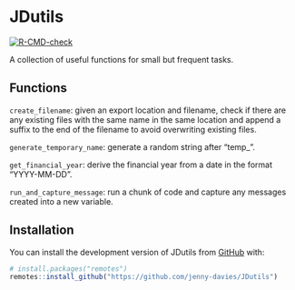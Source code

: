 
<!-- README.md is generated from README.Rmd. Please edit that file -->

# JDutils

<!-- badges: start -->

[![R-CMD-check](https://github.com/jenny-davies/JDutils/actions/workflows/R-CMD-check.yaml/badge.svg)](https://github.com/jenny-davies/JDutils/actions/workflows/R-CMD-check.yaml)

<!-- badges: end -->

A collection of useful functions for small but frequent tasks.

## Functions

`create_filename`: given an export location and filename, check if there
are any existing files with the same name in the same location and
append a suffix to the end of the filename to avoid overwriting existing
files.

`generate_temporary_name`: generate a random string after “temp\_”.

`get_financial_year`: derive the financial year from a date in the
format “YYYY-MM-DD”.

`run_and_capture_message`: run a chunk of code and capture any messages
created into a new variable.

## Installation

You can install the development version of JDutils from
[GitHub](https://github.com/) with:

``` r
# install.packages("remotes")
remotes::install_github("https://github.com/jenny-davies/JDutils")
```
